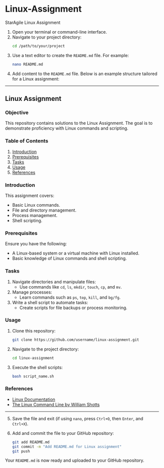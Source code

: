 # Linux-Assignment
StarAgile Linux Assignment

1. Open your terminal or command-line interface.
2. Navigate to your project directory:
   ```bash
   cd /path/to/your/project
   ```
3. Use a text editor to create the `README.md` file. For example:
   ```bash
   nano README.md
   ```
4. Add content to the `README.md` file. Below is an example structure tailored for a Linux assignment:

---

## Linux Assignment

### Objective
This repository contains solutions to the Linux Assignment. The goal is to demonstrate proficiency with Linux commands and scripting.

### Table of Contents
1. [Introduction](#introduction)
2. [Prerequisites](#prerequisites)
3. [Tasks](#tasks)
4. [Usage](#usage)
5. [References](#references)

### Introduction
This assignment covers:
- Basic Linux commands.
- File and directory management.
- Process management.
- Shell scripting.

### Prerequisites
Ensure you have the following:
- A Linux-based system or a virtual machine with Linux installed.
- Basic knowledge of Linux commands and shell scripting.

### Tasks
1. Navigate directories and manipulate files:
   - Use commands like `cd`, `ls`, `mkdir`, `touch`, `cp`, and `mv`.
2. Manage processes:
   - Learn commands such as `ps`, `top`, `kill`, and `bg/fg`.
3. Write a shell script to automate tasks:
   - Create scripts for file backups or process monitoring.

### Usage
1. Clone this repository:
   ```bash
   git clone https://github.com/username/linux-assignment.git
   ```
2. Navigate to the project directory:
   ```bash
   cd linux-assignment
   ```
3. Execute the shell scripts:
   ```bash
   bash script_name.sh
   ```

### References
- [Linux Documentation](https://www.kernel.org/doc/)
- [The Linux Command Line by William Shotts](https://linuxcommand.org/tlcl.php)

---

5. Save the file and exit (if using `nano`, press `Ctrl+O`, then `Enter`, and `Ctrl+X`).

6. Add and commit the file to your GitHub repository:
   ```bash
   git add README.md
   git commit -m "Add README.md for Linux assignment"
   git push
   ```

Your `README.md` is now ready and uploaded to your GitHub repository.

